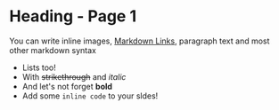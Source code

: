 # Heading - Page 1
You can write inline images, [Markdown Links](http://commonmark.org), paragraph text and most other markdown syntax

* Lists too!
* With ~~strikethrough~~ and _italic_
* And let's not forget **bold**
* Add some `inline code` to your sldes!
